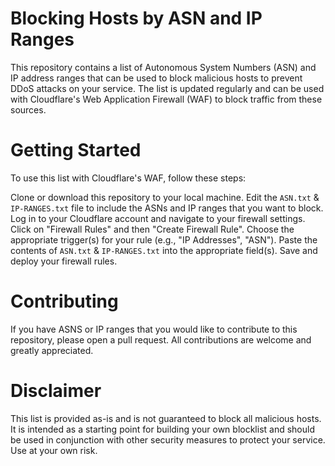 # Blocking Hosts by ASN and IP Ranges
This repository contains a list of Autonomous System Numbers (ASN) and IP address ranges that can be used to block malicious hosts to prevent DDoS attacks on your service. The list is updated regularly and can be used with Cloudflare's Web Application Firewall (WAF) to block traffic from these sources.

# Getting Started
To use this list with Cloudflare's WAF, follow these steps:

Clone or download this repository to your local machine.
Edit the ```ASN.txt``` & ```IP-RANGES.txt``` file to include the ASNs and IP ranges that you want to block.
Log in to your Cloudflare account and navigate to your firewall settings.
Click on "Firewall Rules" and then "Create Firewall Rule".
Choose the appropriate trigger(s) for your rule (e.g., "IP Addresses", "ASN").
Paste the contents of ```ASN.txt``` & ```IP-RANGES.txt``` into the appropriate field(s).
Save and deploy your firewall rules.
# Contributing
If you have ASNS or IP ranges that you would like to contribute to this repository, please open a pull request. All contributions are welcome and greatly appreciated.

# Disclaimer
This list is provided as-is and is not guaranteed to block all malicious hosts. It is intended as a starting point for building your own blocklist and should be used in conjunction with other security measures to protect your service. Use at your own risk.
